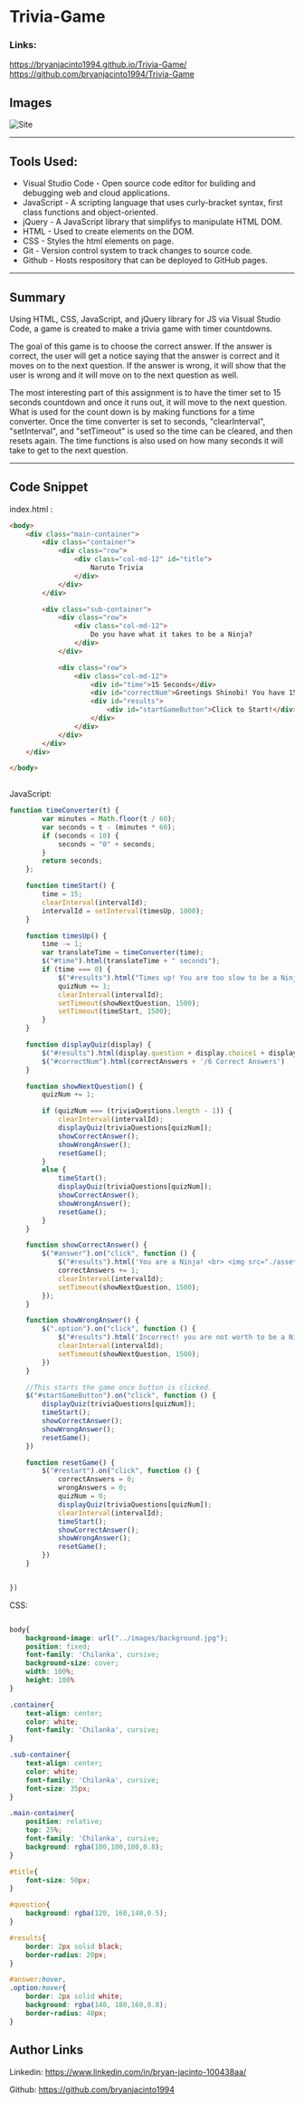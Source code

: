 # Trivia-Game
### Links: 
https://bryanjacinto1994.github.io/Trivia-Game/
<br>
https://github.com/bryanjacinto1994/Trivia-Game


## Images

![Site](assets/images/screenshot.png)


<hr>

## Tools Used:

* Visual Studio Code - Open source code editor for building and debugging web and cloud applications.
* JavaScript - A scripting language that uses curly-bracket syntax, first class functions and object-oriented.
* jQuery - A JavaScript library that simplifys to manipulate HTML DOM.
* HTML - Used to create elements on the DOM.
* CSS - Styles the html elements on page. 
* Git - Version control system to track changes to source code.
* Github - Hosts respository that can be deployed to GitHub pages.


<hr>

## Summary

Using HTML, CSS, JavaScript, and jQuery library for JS via Visual Studio Code, a game is created to make a trivia game with timer countdowns.

The goal of this game is to choose the correct answer. If the answer is correct, the user will get a notice saying that the answer is correct and it moves on to the next question. If the answer is wrong, it will show that the user is wrong and it will move on to the next question as well.

The most interesting part of this assignment is to have the timer set to 15 seconds countdown and once it runs out, it will move to the next question. What is used for the count down is by making functions for a time converter. Once the time converter is set to seconds, "clearInterval", "setInterval", and "setTimeout" is used so the time can be cleared, and then resets again. The time functions is also used on how many seconds it will take to get to the next question.

<hr>

## Code Snippet

index.html :
```html
<body>
    <div class="main-container">
        <div class="container">
            <div class="row">
                <div class="col-md-12" id="title">
                    Naruto Trivia
                </div>
            </div>
        </div>

        <div class="sub-container">
            <div class="row">
                <div class="col-md-12">
                    Do you have what it takes to be a Ninja?
                </div>
            </div>

            <div class="row">
                <div class="col-md-12">
                    <div id="time">15 Seconds</div>
                    <div id="correctNum">Greetings Shinobi! You have 15 seconds to answer every question!</div>
                    <div id="results">
                        <div id="startGameButton">Click to Start!</div>
                    </div>
                </div>
            </div>
        </div>
    </div>

</body>
 
```
JavaScript: 

``` javascript 
function timeConverter(t) {
        var minutes = Math.floor(t / 60);
        var seconds = t - (minutes * 60);
        if (seconds < 10) {
            seconds = "0" + seconds;
        }
        return seconds;
    };

    function timeStart() {
        time = 15;
        clearInterval(intervalId);
        intervalId = setInterval(timesUp, 1000);
    }

    function timesUp() {
        time -= 1;
        var translateTime = timeConverter(time);
        $("#time").html(translateTime + " seconds");
        if (time === 0) {
            $("#results").html("Times up! You are too slow to be a Ninja!")
            quizNum += 1;
            clearInterval(intervalId);
            setTimeout(showNextQuestion, 1500);
            setTimeout(timeStart, 1500);
        }
    }

    function displayQuiz(display) {
        $("#results").html(display.question + display.choice1 + display.choice2 + display.choice3 + display.choice4);
        $("#correctNum").html(correctAnswers + '/6 Correct Answers')
    }

    function showNextQuestion() {
        quizNum += 1;

        if (quizNum === (triviaQuestions.length - 1)) {
            clearInterval(intervalId);
            displayQuiz(triviaQuestions[quizNum]);
            showCorrectAnswer();
            showWrongAnswer();
            resetGame();
        }
        else {
            timeStart();
            displayQuiz(triviaQuestions[quizNum]);
            showCorrectAnswer();
            showWrongAnswer();
            resetGame();
        }
    }

    function showCorrectAnswer() {
        $("#answer").on("click", function () {
            $("#results").html('You are a Ninja! <br> <img src="./assets/images/correct.gif">')
            correctAnswers += 1;
            clearInterval(intervalId);
            setTimeout(showNextQuestion, 1500);
        });
    }

    function showWrongAnswer() {
        $(".option").on("click", function () {
            $("#results").html('Incorrect! you are not worth to be a Ninja! <br> <img src ="./assets/images/wrong.gif">')
            clearInterval(intervalId);
            setTimeout(showNextQuestion, 1500);
        })
    }

    //This starts the game once button is clicked.
    $("#startGameButton").on("click", function () {
        displayQuiz(triviaQuestions[quizNum]);
        timeStart();
        showCorrectAnswer();
        showWrongAnswer();
        resetGame();
    })

    function resetGame() {
        $("#restart").on("click", function () {
            correctAnswers = 0;
            wrongAnswers = 0;
            quizNum = 0;
            displayQuiz(triviaQuestions[quizNum]);
            clearInterval(intervalId);
            timeStart();
            showCorrectAnswer();
            showWrongAnswer();
            resetGame();
        })
    }


})


```

CSS:

``` css

body{
    background-image: url("../images/background.jpg");
    position: fixed;
    font-family: 'Chilanka', cursive;
    background-size: cover;
    width: 100%;
    height: 100%
}

.container{
    text-align: center;
    color: white;
    font-family: 'Chilanka', cursive;
}

.sub-container{
    text-align: center;
    color: white;
    font-family: 'Chilanka', cursive;
    font-size: 35px;
}

.main-container{
    position: relative;
    top: 25%;
    font-family: 'Chilanka', cursive;
    background: rgba(100,100,100,0.8);
}

#title{
    font-size: 50px;
}

#question{
    background: rgba(120, 160,140,0.5);
}

#results{
    border: 2px solid black;
    border-radius: 20px;
}

#answer:hover,
.option:hover{
    border: 2px solid white;
    background: rgba(140, 180,160,0.8);
    border-radius: 40px;
}
```


## Author Links
Linkedin: https://www.linkedin.com/in/bryan-jacinto-100438aa/

Github:
https://github.com/bryanjacinto1994
